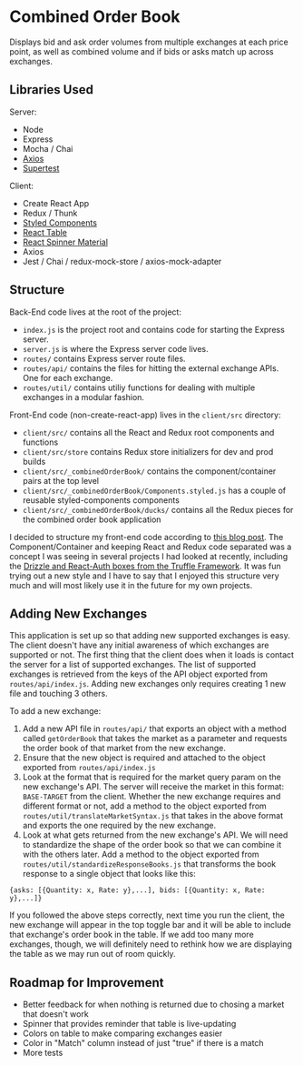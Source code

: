 # Combined Order Book
Displays bid and ask order volumes from multiple exchanges at each price point, as well as combined volume and if bids or asks match up across exchanges.

## Libraries Used
Server:
- Node
- Express
- Mocha / Chai
- [Axios](https://github.com/axios/axios)
- [Supertest](https://github.com/visionmedia/supertest)

Client:
- Create React App
- Redux / Thunk
- [Styled Components](https://www.styled-components.com/)
- [React Table](https://github.com/react-tools/react-table)
- [React Spinner Material](https://github.com/icarus-sullivan/react-spinner-material)
- Axios
- Jest / Chai / redux-mock-store / axios-mock-adapter

## Structure
Back-End code lives at the root of the project:
- `index.js` is the project root and contains code for starting the Express server.
- `server.js` is where the Express server code lives.
- `routes/` contains Express server route files.
- `routes/api/` contains the files for hitting the external exchange APIs. One for each exchange.
- `routes/util/` contains utiliy functions for dealing with multiple exchanges in a modular fashion.

Front-End code (non-create-react-app) lives in the `client/src` directory:
- `client/src/` contains all the React and Redux root components and functions
- `client/src/store` contains Redux store initializers for dev and prod builds
- `client/src/_combinedOrderBook/` contains the component/container pairs at the top level
- `client/src/_combinedOrderBook/Components.styled.js` has a couple of reusable styled-components components
- `client/src/_combinedOrderBook/ducks/` contains all the Redux pieces for the combined order book application

I decided to structure my front-end code according to [this blog post](https://levelup.gitconnected.com/structure-your-react-redux-project-for-scalability-and-maintainability-618ad82e32b7). The Component/Container and keeping React and Redux code separated was a concept I was seeing in several projects I had looked at recently, including the [Drizzle and React-Auth boxes from the Truffle Framework](http://truffleframework.com/boxes/). It was fun trying out a new style and I have to say that I enjoyed this structure very much and will most likely use it in the future for my own projects.

## Adding New Exchanges
This application is set up so that adding new supported exchanges is easy. The client doesn't have any initial awareness of which exchanges are supported or not. The first thing that the client does when it loads is contact the server for a list of supported exchanges. The list of supported exchanges is retrieved from the keys of the API object exported from `routes/api/index.js`. Adding new exchanges only requires creating 1 new file and touching 3 others.

To add a new exchange:
1. Add a new API file in `routes/api/` that exports an object with a method called `getOrderBook` that takes the market as a parameter and requests the order book of that market from the new exchange.
2. Ensure that the new object is required and attached to the object exported from `routes/api/index.js`
3. Look at the format that is required for the market query param on the new exchange's API. The server will receive the market in this format: `BASE-TARGET` from the client. Whether the new exchange requires and different format or not, add a method to the object exported from `routes/util/translateMarketSyntax.js` that takes in the above format and exports the one required by the new exchange.
4. Look at what gets returned from the new exchange's API. We will need to standardize the shape of the order book so that we can combine it with the others later. Add a method to the object exported from `routes/util/standardizeResponseBooks.js` that transforms the book response to a single object that looks like this:
```
{asks: [{Quantity: x, Rate: y},...], bids: [{Quantity: x, Rate: y},...]}
```

If you followed the above steps correctly, next time you run the client, the new exchange will appear in the top toggle bar and it will be able to include that exchange's order book in the table. If we add too many more exchanges, though, we will definitely need to rethink how we are displaying the table as we may run out of room quickly.

## Roadmap for Improvement
- Better feedback for when nothing is returned due to chosing a market that doesn't work
- Spinner that provides reminder that table is live-updating
- Colors on table to make comparing exchanges easier
- Color in "Match" column instead of just "true" if there is a match
- More tests
